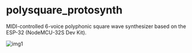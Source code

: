 # polysquare_protosynth
MIDI-controlled 6-voice polyphonic square wave synthesizer based on the ESP-32 (NodeMCU-32S Dev Kit).

![img1](./other%20resources/polysquare_protosynth_image.jpg "polysquare_protosynth")
